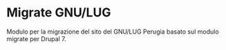 # Migrate GNU/LUG
Modulo per la migrazione del sito del GNU/LUG Perugia basato sul modulo migrate per Drupal 7.
